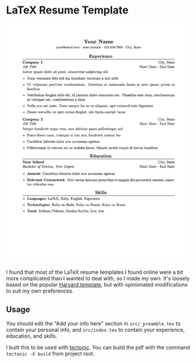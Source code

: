 # LaTeX Resume Template

![Resume Template Image](example.jpg)

I found that most of the LaTeX resume templates I found online were a bit more
complicated than I wanted to deal with, so I made my own. It's loosely based on
the popular [Harvard template](https://cdn-careerservices.fas.harvard.edu/wp-content/uploads/sites/161/2023/08/College-CS-Resume-Example.pdf), but with opinionated modifications to suit
my own preferences.

## Usage

You should edit the "Add your info here" section in `src/_preamble.tex` to
contain your personal info, and `src/index.tex` to contain your experience,
education, and skills.

I built this to be used with
[tectonic](https://github.com/tectonic-typesetting/tectonic/). You can build the
pdf with the command `tectonic -X build` from project root.
